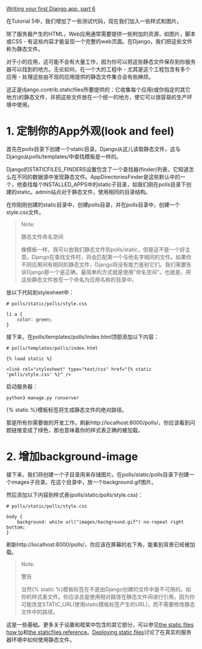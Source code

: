 [Writing your first Django app, part 6](https://docs.djangoproject.com/en/1.11/intro/tutorial06/)

在Tutorial 5中，我们增加了一些测试代码，现在我们加入一些样式和图片。

除了服务器产生的HTML，Web应用通常需要提供一些附加的资源，如图片，脚本或CSS - 有这些内容才能呈现一个完整的web页面。在Django，我们把这些文件称为静态文件。

对于小的应用，这可能不会有大量工作，因为你可以把这些静态文件保存到你服务器可以找到的地方。无论如何，在一个大的工程中 - 尤其是这个工程包含有多个应用 - 处理这些由不现的应用提供的静态文件集合会有些麻烦。

这正是django.contrib.staticfiles所要提供的：它收集每个应用(或你指定的其它地方)的静态文件，并把这些文件放在一个统一的地方，使它可以很容易的生产环境中使用。

# 1. 定制你的App外观(look and feel)

首先在polls目录下创建一个static目录。Django从这儿读取静态文件，这与Django从polls/templates/中查找模板是一样的。

Django的STATICFILES\_FINDERS设置包含了一个查找器(finder)列表，它知道怎么在不同的数据源中发现静态文件。AppDirectoriesFinder是这些默认中的一个，他查找每个INSTALLED\_APPS中的static子目录，如我们刚在polls目录下创建的static。admin站点对于静态文件，使用相同的目录结构。

在你刚刚创建的static目录中，创建polls目录，并在polls目录中，创建一个style.css文件。

> Note:
> 
> 静态文件命名空间
> 
> 像模板一样，我可以放我们静态文件到polls/static，但是这不是一个好主意。Django在查找文件时，将会匹配第一个与他名字相同的文件。如果你不同应用间有相同的静态文件，Django将没有能力鉴别它们。我们需要告诉Django那一个是正确，最简单的方式就是使用"命名空间"。也就是，把这些静态文件放在一个命名为应用名称的目录中。

放以下代码到stylesheet中：

    # polls/static/polls/style.css

    li a {
        color: green;
    }

接下来，在polls/templates/polls/index.html顶部添加以下内容：

    # polls/templates/polls/index.html
    
    {% load static %}
    
    <link rel="stylesheet" type="text/css" href="{% static 'polls/style.css' %}" />

启动服务器：

    python3 manage.py runserver

{% static %}模板标签将生成静态文件的绝对路径。

那是所有你需要做的开发工作。刷新http://localhost:8000/polls/，你应该看到问题链接变成了绿色，那也意味着你的样式表正确的被加载。


# 2. 增加background-image

接下来，我们将创建一个子目录用来存储图片。在polls/static/polls目录下创建一个images子目录。在这个目录中，放一个background.gif图片。

然后添加以下内容到样式表(polls/static/polls/style.css)：

    # polls/static/polls/style.css
    
    body {
        background: white url("images/background.gif") no-repeat right bottom;
    }

刷新http://localhost:8000/polls/，你应该在屏幕的右下角，能看到背景已经被加载。


> Note:
> 
> 警告
> 
> 当然{% static %}模板标签在不是由Django创建的文件中是不可用的。如你的样式表文件。你应该总是使用相对路径在静态文件间进行引用，因为你可能改变STATIC_URL(使用static模板标签产生的URL)，而不需要修改静态文件中的路径。

这是一些基础。更多关于设置和框架中包含的其它部分，可以参见[the static files how to](https://docs.djangoproject.com/en/1.11/howto/static-files/)和[the staticfiles reference](https://docs.djangoproject.com/en/1.11/ref/contrib/staticfiles/)。[Deploying static files](https://docs.djangoproject.com/en/1.11/howto/static-files/deployment/)讨论了在真实的服务器环境中如何使用静态文件。
